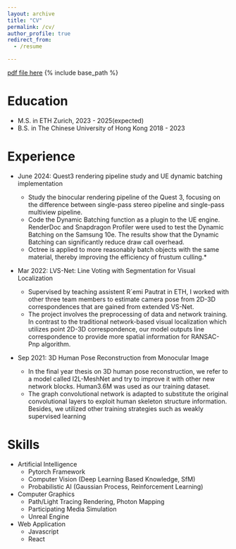 ```yaml
---
layout: archive
title: "CV"
permalink: /cv/
author_profile: true
redirect_from:
  - /resume

---
```

[pdf file here](/files/CV.pdf)
{% include base_path %}

Education
======
* M.S. in ETH Zurich, 2023 - 2025(expected)
* B.S. in The Chinese University of Hong Kong 2018 - 2023

Experience
======
* June 2024: Quest3 rendering pipeline study and UE dynamic batching implementation
  * Study the binocular rendering pipeline of the Quest 3, focusing on the difference between single-pass stereo pipeline and single-pass multiview pipeline.
  * Code the Dynamic Batching function as a plugin to the UE engine. RenderDoc and Snapdragon Profiler were used to test the Dynamic Batching on the Samsung 10e. The results show that the Dynamic Batching can significantly reduce draw call overhead.
  * Octree is applied to more reasonably batch objects with the same material, thereby improving the efficiency of frustum culling.*

* Mar 2022:  LVS-Net: Line Voting with Segmentation for Visual Localization
  * Supervised by teaching assistent R´emi Pautrat in ETH, I worked with other three team members to
    estimate camera pose from 2D-3D correspondences that are gained from extended VS-Net.
  * The project involves the preprocessing of data and network training. In contrast to the traditional
    network-based visual localization which utilizes point 2D-3D correspondence, our model outputs line
    correspondence to provide more spatial information for RANSAC-Pnp algorithm.

* Sep 2021:  3D Human Pose Reconstruction from Monocular Image
  * In the final year thesis on 3D human pose reconstruction, we refer to a model called I2L-MeshNet and
    try to improve it with other new network blocks. Human3.6M was used as our training dataset.
  * The graph convolutional network is adapted to substitute the original convolutional layers to exploit
    human skeleton structure information. Besides, we utilized other training strategies such as weakly
    supervised learning

Skills
======

* Artificial Intelligence
  * Pytorch Framework
  * Computer Vision (Deep Learning Based Knowledge, SfM)
  * Probabilistic AI (Gaussian Process, Reinforcement Learning)
* Computer Graphics
  * Path/Light Tracing Rendering, Photon Mapping
  * Participating Media Simulation
  * Unreal Engine
* Web Application
  * Javascript
  * React

<!-- Publications
======
  <ul>{% for post in site.publications reversed %}
    {% include archive-single-cv.html %}
  {% endfor %}</ul>
  
Talks
======
  <ul>{% for post in site.talks reversed %}
    {% include archive-single-talk-cv.html  %}
  {% endfor %}</ul>

Teaching
======
  <ul>{% for post in site.teaching reversed %}
    {% include archive-single-cv.html %}
  {% endfor %}</ul>
   -->  
   
<!-- Service and leadership
======
* Mainland O'camp for CUHK freshman for   -->

